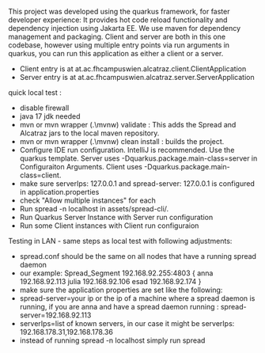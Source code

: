 This project was developed using the quarkus framework, for faster developer experience: 
It provides hot code reload functionality and dependency injection using Jakarta EE.
We use maven for dependency management and packaging.
Client and server are both in this one codebase, however using multiple entry points via 
run arguments in quarkus, you can run this application as either a client or a server.
- Client entry is at at.ac.fhcampuswien.alcatraz.client.ClientApplication
- Server entry is at at.ac.fhcampuswien.alcatraz.server.ServerApplication

quick local test :
- disable firewall
- java 17 jdk needed
- mvn or mvn wrapper (.\mvnw) validate : This adds the Spread and Alcatraz jars to the local maven repository.
- mvn or mvn wrapper (.\mvnw) clean install : builds the project.
- Configure IDE run configuration. IntelliJ is recommended. Use the quarkus template. Server uses -Dquarkus.package.main-class=server in Configuraiton Arguments. Client uses -Dquarkus.package.main-class=client.
- make sure serverIps: 127.0.0.1 and spread-server: 127.0.0.1 is configured in application.properties
- check "Allow multiple instances" for each
- Run spread -n localhost in assets/spread-cli/.
- Run Quarkus Server Instance with Server run configuration
- Run some Client instances with Client run configuraion

Testing in LAN - same steps as local test with following adjustments:
- spread.conf should be the same on all nodes that have a running spread daemon
- our example: Spread_Segment  192.168.92.255:4803 {
    anna  192.168.92.113
    julia  192.168.92.106
    esad 192.168.92.174
}
- make sure the application properties are set like the following: 
- spread-server=your ip or the ip of a machine where a spread daemon is running, if you are anna and have a spread daemon running : spread-server=192.168.92.113
- serverIps=list of known servers, in our case it might be serverIps: 192.168.178.31,192.168.178.36
- instead of running spread -n localhost simply run spread